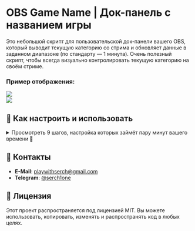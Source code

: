# OBS Game Name | Док-панель с названием игры

Это небольшой скрипт для пользовательской док-панели вашего OBS, который выводит текущую категорию со стрима и обновляет данные в заданном диапазоне (по стандарту — 1 минута). Очень полезный скрипт, чтобы всегда визуально контролировать текущую категорию на своём стриме.
### Пример отображения:
![](https://i.imgur.com/q5pQZH2.png)<br>
![](https://i.imgur.com/j7m6oKg.png)

## 🚀 Как настроить и использовать

<details>
<summary>Просмотреть 9 шагов, настройка которых займёт пару минут вашего времени 🤝</summary>

1. Скачайте файл `obs-game-name.html`.
2. Откройте файл в браузере.
3. Перейдите на сайт [Twitch Token Generator](https://twitchtokengenerator.com) и выберите **Custom Scope Token** во всплывающем окне.
4. Пролистайте до "Available Token Scopes" и активируйте эти 3 опции:
   - `channel:read:subscriptions`
   - `user:read:broadcast`
   - `channel:read:editors`

![](https://i.imgur.com/EZrbSO8.png)

5. Нажмите на зелёную кнопку **Generate Token**:<br>
![](https://i.imgur.com/roLvIcC.png)

6. После авторизации на Twitch, нажмите на фиолетовую кнопку для разрешений:<br>
![](https://i.imgur.com/Kz4UhT8.png)

7. Вернувшись на сайт Token Generator, скопируйте следующие токены:
   - `Access Token`
   - `Client ID`

![](https://i.imgur.com/ZQ4Fm3d.png)

8. Вставьте их в файл `obs-game-name.html` в нужные поля, указав ещё и ваш логин:

```javascript
const clientId = "YOU_CLIENT_ID";
const accessToken = "YOU_ACCESS_TOKEN"; 
const username = "you_channel_name"; // ex. playwithserch
```
9. Сохраните файл `obs-game-name.html` и откройте его в браузере.<br>Если всё сделано верно, то в нём отобразится текущая категория вашего Twitch канала.

![](https://i.imgur.com/Bfhzoqu.png)

10. Откройте OBS, затем перейдите в **Док-панели → Пользовательские док-панели браузера**. Укажите название вашей панели и путь к файлу `obs-game-name.html`. Нажмите **Применить** и разместите панель в удобном месте.

![](https://i.imgur.com/nGJEhp9.png)

</details>

## 📡 Контакты

- **E-Mail**: [playwithserch@gmail.com](mailto:playwithserch@gmail.com)
- **Telegram**: [@serch1one](https://t.me/serch1one)


## 📄 Лицензия
Этот проект распространяется под лицензией MIT. Вы можете использовать, копировать, изменять и распространять код в любых целях.

